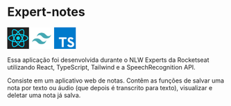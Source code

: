 # Expert-notes 

<div>
  <img src="src/assets/reactIcon.webp" width="50" >
  <img src="src/assets/tailwind-icon.png" width="50">
  <img src="src/assets/ts-icon.png" width="50">
</div>

Essa aplicação foi desenvolvida durante o NLW Experts da Rocketseat utilizando React, TypeScript, Tailwind e a SpeechRecognition API.
<p>Consiste em um aplicativo web de notas. Contêm as funções de salvar uma nota por texto ou áudio (que depois é transcrito para texto), visualizar e deletar uma nota já salva.</p>
